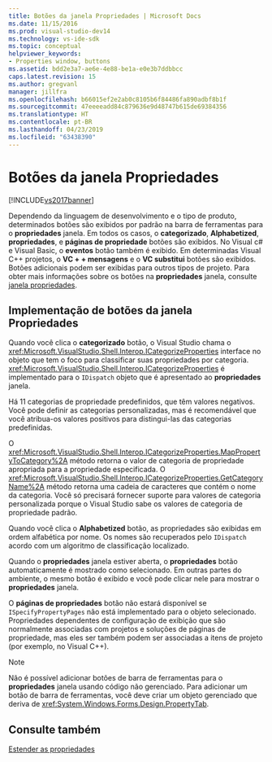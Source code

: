 ```yaml
---
title: Botões da janela Propriedades | Microsoft Docs
ms.date: 11/15/2016
ms.prod: visual-studio-dev14
ms.technology: vs-ide-sdk
ms.topic: conceptual
helpviewer_keywords:
- Properties window, buttons
ms.assetid: bdd2e3a7-ae6e-4e88-be1a-e0e3b7ddbbcc
caps.latest.revision: 15
ms.author: gregvanl
manager: jillfra
ms.openlocfilehash: b66015ef2e2ab0c8105b6f84486fa890adbf8b1f
ms.sourcegitcommit: 47eeeeadd84c879636e9d48747b615de69384356
ms.translationtype: HT
ms.contentlocale: pt-BR
ms.lasthandoff: 04/23/2019
ms.locfileid: "63438390"
---
```

# <a name="properties-window-buttons"></a>Botões da janela Propriedades
[!INCLUDE[vs2017banner](../../includes/vs2017banner.md)]

Dependendo da linguagem de desenvolvimento e o tipo de produto, determinados botões são exibidos por padrão na barra de ferramentas para o **propriedades** janela. Em todos os casos, o **categorizado**, **Alphabetized**, **propriedades**, e **páginas de propriedade** botões são exibidos. No Visual c# e Visual Basic, o **eventos** botão também é exibido. Em determinadas Visual C++ projetos, o **VC + + mensagens** e o **VC substitui** botões são exibidos. Botões adicionais podem ser exibidas para outros tipos de projeto. Para obter mais informações sobre os botões na **propriedades** janela, consulte [janela propriedades](../../ide/reference/properties-window.md).  
  
## <a name="implementation-of-properties-window-buttons"></a>Implementação de botões da janela Propriedades  
 Quando você clica o **categorizado** botão, o Visual Studio chama o <xref:Microsoft.VisualStudio.Shell.Interop.ICategorizeProperties> interface no objeto que tem o foco para classificar suas propriedades por categoria. <xref:Microsoft.VisualStudio.Shell.Interop.ICategorizeProperties> é implementado para o `IDispatch` objeto que é apresentado ao **propriedades** janela.  
  
 Há 11 categorias de propriedade predefinidos, que têm valores negativos. Você pode definir as categorias personalizadas, mas é recomendável que você atribua-os valores positivos para distingui-las das categorias predefinidas.  
  
 O <xref:Microsoft.VisualStudio.Shell.Interop.ICategorizeProperties.MapPropertyToCategory%2A> método retorna o valor de categoria de propriedade apropriada para a propriedade especificada. O <xref:Microsoft.VisualStudio.Shell.Interop.ICategorizeProperties.GetCategoryName%2A> método retorna uma cadeia de caracteres que contém o nome da categoria. Você só precisará fornecer suporte para valores de categoria personalizada porque o Visual Studio sabe os valores de categoria de propriedade padrão.  
  
 Quando você clica o **Alphabetized** botão, as propriedades são exibidas em ordem alfabética por nome. Os nomes são recuperados pelo `IDispatch` acordo com um algoritmo de classificação localizado.  
  
 Quando o **propriedades** janela estiver aberta, o **propriedades** botão automaticamente é mostrado como selecionado. Em outras partes do ambiente, o mesmo botão é exibido e você pode clicar nele para mostrar o **propriedades** janela.  
  
 O **páginas de propriedades** botão não estará disponível se `ISpecifyPropertyPages` não está implementado para o objeto selecionado. Propriedades dependentes de configuração de exibição que são normalmente associadas com projetos e soluções de páginas de propriedade, mas eles ser também podem ser associadas a itens de projeto (por exemplo, no Visual C++).  
  
> [!NOTE]
> Não é possível adicionar botões de barra de ferramentas para o **propriedades** janela usando código não gerenciado. Para adicionar um botão de barra de ferramentas, você deve criar um objeto gerenciado que deriva de <xref:System.Windows.Forms.Design.PropertyTab>.  
  
## <a name="see-also"></a>Consulte também  
 [Estender as propriedades](../../extensibility/internals/extending-properties.md)
